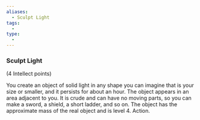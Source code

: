 ```yaml
---
aliases:
  - Sculpt Light
tags:
  - 
type:
  - 
---
```

### Sculpt Light

(4 Intellect points)

You create an object of solid light in any shape you can imagine that is your size or smaller, and it persists for about an hour. The object appears in an area adjacent to you. It is crude and can have no moving parts, so you can make a sword, a shield, a short ladder, and so on. The object has the approximate mass of the real object and is level 4. Action.